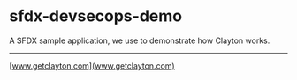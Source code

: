 # sfdx-devsecops-demo
A SFDX sample application, we use to demonstrate how Clayton works.


---

[www.getclayton.com](www.getclayton.com)
